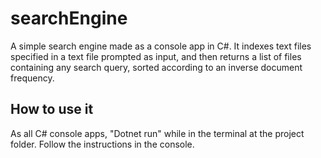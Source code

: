 # searchEngine
A simple search engine made as a console app in C#. It indexes text files specified in a text file prompted as input, and then returns a list of files containing any search query, sorted according to an inverse document frequency.  

## How to use it
As all C# console apps, "Dotnet run" while in the terminal at the project folder. Follow the instructions in the console.
